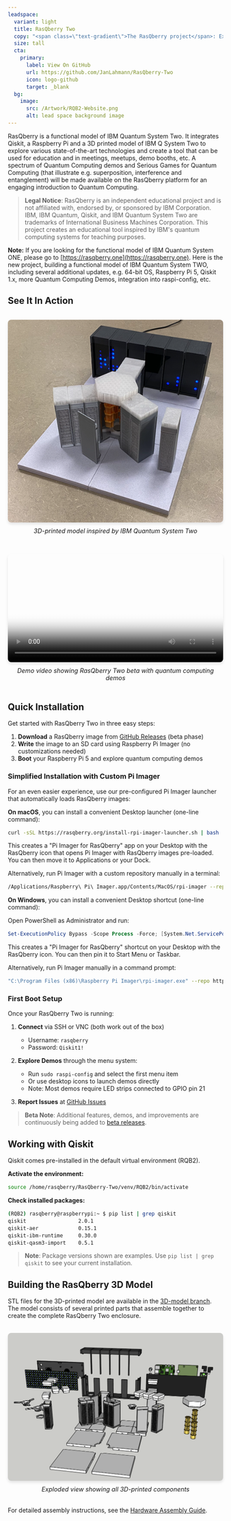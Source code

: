 ```yaml
---
leadspace:
  variant: light
  title: RasQberry Two
  copy: "<span class=\"text-gradient\">The RasQberry project</span>: Exploring Quantum Computing and Qiskit with a Raspberry Pi and a 3D Printer - or:  <span class=\"text-gradient\">Building a Functional Model of a Quantum Computer at Home</span>"
  size: tall
  cta:
    primary:
      label: View On GitHub
      url: https://github.com/JanLahmann/RasQberry-Two
      icon: logo-github
      target: _blank
  bg:
    image:
      src: /Artwork/RQB2-Website.png
      alt: lead space background image
---
```


RasQberry is a functional model of IBM Quantum System Two. It integrates Qiskit, a Raspberry Pi and a 3D printed model of IBM Q System Two to explore various state-of-the-art technologies and create a tool that can be used for education and in meetings, meetups, demo booths, etc. A spectrum of Quantum Computing demos and Serious Games for Quantum Computing (that illustrate e.g. superposition, interference and entanglement) will be made available on the RasQberry platform for an engaging introduction to Quantum Computing.

> **Legal Notice**: RasQberry is an independent educational project and is not affiliated with, endorsed by, or sponsored by IBM Corporation. IBM, IBM Quantum, Qiskit, and IBM Quantum System Two are trademarks of International Business Machines Corporation. This project creates an educational tool inspired by IBM's quantum computing systems for teaching purposes.

**Note:** If you are looking for the functional model of IBM Quantum System ONE, please go to [https://rasqberry.one](https://rasqberry.one). Here is the new project, building a functional model of IBM Quantum System TWO, including several additional updates, e.g. 64-bit OS, Raspberry Pi 5, Qiskit 1.x, more Quantum Computing Demos, integration into raspi-config, etc.

## See It In Action

<div style="display: grid; grid-template-columns: repeat(auto-fit, minmax(300px, 1fr)); gap: 2rem; margin: 2rem 0;">
  <div>
    <img src="/Artwork/RasQberry2model.png" alt="RasQberry Two 3D Model" style="width: 100%; border-radius: 8px; box-shadow: 0 4px 6px rgba(0,0,0,0.1);" />
    <p style="text-align: center; font-style: italic; margin-top: 0.5rem; font-size: 0.9rem;">3D-printed model inspired by IBM Quantum System Two</p>
  </div>
  <div>
    <video controls style="width: 100%; border-radius: 8px; box-shadow: 0 4px 6px rgba(0,0,0,0.1);" poster="/Artwork/RasQberry2model.png">
      <source src="/videos/RasQberry-beta-2026-06-04.mp4" type="video/mp4" />
      Your browser does not support the video tag.
    </video>
    <p style="text-align: center; font-style: italic; margin-top: 0.5rem; font-size: 0.9rem;">Demo video showing RasQberry Two beta with quantum computing demos</p>
  </div>
</div>


## Quick Installation

Get started with RasQberry Two in three easy steps:

1. **Download** a RasQberry image from [GitHub Releases](https://github.com/JanLahmann/RasQberry-Two/releases) (beta phase)
2. **Write** the image to an SD card using Raspberry Pi Imager (no customizations needed)
3. **Boot** your Raspberry Pi 5 and explore quantum computing demos

### Simplified Installation with Custom Pi Imager

For an even easier experience, use our pre-configured Pi Imager launcher that automatically loads RasQberry images:

**On macOS**, you can install a convenient Desktop launcher (one-line command):

```bash
curl -sSL https://rasqberry.org/install-rpi-imager-launcher.sh | bash
```

This creates a "Pi Imager for RasQberry" app on your Desktop with the RasQberry icon that opens Pi Imager with RasQberry images pre-loaded. You can then move it to Applications or your Dock.

Alternatively, run Pi Imager with a custom repository manually in a terminal:

```bash
/Applications/Raspberry\ Pi\ Imager.app/Contents/MacOS/rpi-imager --repo https://RasQberry.org/RQB-images.json
```

**On Windows**, you can install a convenient Desktop shortcut (one-line command):

Open PowerShell as Administrator and run:

```powershell
Set-ExecutionPolicy Bypass -Scope Process -Force; [System.Net.ServicePointManager]::SecurityProtocol = [System.Net.ServicePointManager]::SecurityProtocol -bor 3072; iex ((New-Object System.Net.WebClient).DownloadString('https://rasqberry.org/install-rpi-imager-launcher.ps1'))
```

This creates a "Pi Imager for RasQberry" shortcut on your Desktop with the RasQberry icon. You can then pin it to Start Menu or Taskbar.

Alternatively, run Pi Imager manually in a command prompt:

```bash
"C:\Program Files (x86)\Raspberry Pi Imager\rpi-imager.exe" --repo https://RasQberry.org/RQB-images.json
```

### First Boot Setup

Once your RasQberry Two is running:

1. **Connect** via SSH or VNC (both work out of the box)
   - Username: `rasqberry`
   - Password: `Qiskit1!`

2. **Explore Demos** through the menu system:
   - Run `sudo raspi-config` and select the first menu item
   - Or use desktop icons to launch demos directly
   - Note: Most demos require LED strips connected to GPIO pin 21

3. **Report Issues** at [GitHub Issues](https://github.com/JanLahmann/RasQberry-Two/issues)

> **Beta Note**: Additional features, demos, and improvements are continuously being added to [beta releases](https://github.com/JanLahmann/RasQberry-Two/releases).


## Working with Qiskit

Qiskit comes pre-installed in the default virtual environment (RQB2).

**Activate the environment:**
```bash
source /home/rasqberry/RasQberry-Two/venv/RQB2/bin/activate
```

**Check installed packages:**
```bash
(RQB2) rasqberry@raspberrypi:~ $ pip list | grep qiskit
qiskit                 2.0.1
qiskit-aer             0.15.1
qiskit-ibm-runtime     0.30.0
qiskit-qasm3-import    0.5.1
```

> **Note**: Package versions shown are examples. Use `pip list | grep qiskit` to see your current installation.

## Building the RasQberry 3D Model

STL files for the 3D-printed model are available in the [3D-model branch](https://github.com/JanLahmann/RasQberry-Two/tree/3D-model). The model consists of several printed parts that assemble together to create the complete RasQberry Two enclosure.

<div style="margin: 2rem 0; text-align: center;">
  <img src="/Artwork/RasQberry2exploded.png" alt="RasQberry Two Exploded View" style="max-width: 100%; border-radius: 8px; box-shadow: 0 4px 6px rgba(0,0,0,0.1);" />
  <p style="text-align: center; font-style: italic; margin-top: 0.5rem; font-size: 0.9rem;">Exploded view showing all 3D-printed components</p>
</div>

For detailed assembly instructions, see the [Hardware Assembly Guide](01-3d-model/hardware-assembly-guide).
